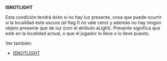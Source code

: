 **ISNOTLIGHT**

Esta condición tendrá éxito si no hay luz presente, cosa que puede ocurrir si la localidad está oscura (el flag 0 no vale cero) y además no hay ningún objeto presente que de luz (con el atributo aLight). Presente significa que esté en la localidad actual, o que el jugador lo lleve o lo lleve puesto.

Ver también:

* [ISNOTLIGHT](ISNOTLIGHT_ES)
